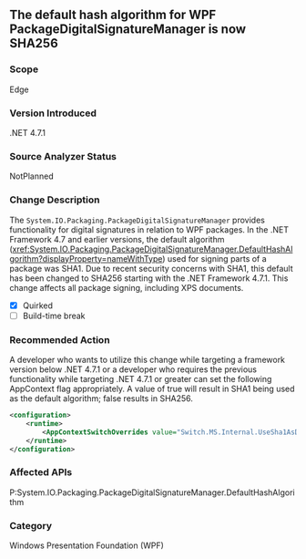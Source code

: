 ## The default hash algorithm for WPF PackageDigitalSignatureManager is now SHA256

### Scope
Edge

### Version Introduced
.NET 4.7.1

### Source Analyzer Status
NotPlanned

### Change Description
The `System.IO.Packaging.PackageDigitalSignatureManager` provides functionality for digital signatures in relation to WPF packages.  In the .NET Framework 4.7 and earlier versions, the default algorithm (<xref:System.IO.Packaging.PackageDigitalSignatureManager.DefaultHashAlgorithm?displayProperty=nameWithType>)
used for signing parts of a package was SHA1.  Due to recent security concerns with SHA1, this default has been changed to SHA256 starting with the .NET Framework 4.7.1.  This change affects all package signing, including XPS documents.

- [X] Quirked
- [ ] Build-time break

### Recommended Action
A developer who wants to utilize this change while targeting a framework version below .NET 4.7.1 or a developer who requires the previous functionality while targeting .NET 4.7.1 or greater 
can set the following AppContext flag appropriately.  A value of true will result in SHA1 being used as the default algorithm; false results in SHA256.

```xml
<configuration>
    <runtime>
        <AppContextSwitchOverrides value="Switch.MS.Internal.UseSha1AsDefaultHashAlgorithmForDigitalSignatures=true"/>
    </runtime>
</configuration>
```

### Affected APIs
P:System.IO.Packaging.PackageDigitalSignatureManager.DefaultHashAlgorithm

### Category
Windows Presentation Foundation (WPF)

<!--
    436861
-->



